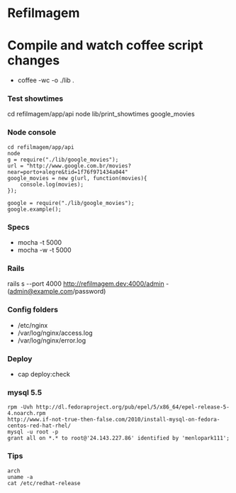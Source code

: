 # Refilmagem

# Compile and watch coffee script changes
* coffee -wc -o ./lib .

### Test showtimes
cd refilmagem/app/api
node lib/print_showtimes google_movies

### Node console
	cd refilmagem/app/api
	node
	g = require("./lib/google_movies");
	url = "http://www.google.com.br/movies?near=porto+alegre&tid=1f76f971434a044"
	google_movies = new g(url, function(movies){
		console.log(movies);
	});

	google = require("./lib/google_movies");
	google.example();

### Specs
* mocha -t 5000
* mocha -w -t 5000

### Rails
rails s --port 4000
http://refilmagem.dev:4000/admin - (admin@example.com/password)

### Config folders
* /etc/nginx
* /var/log/nginx/access.log
* /var/log/nginx/error.log

### Deploy
* cap deploy:check

### mysql 5.5
	rpm -Uvh http://dl.fedoraproject.org/pub/epel/5/x86_64/epel-release-5-4.noarch.rpm
	http://www.if-not-true-then-false.com/2010/install-mysql-on-fedora-centos-red-hat-rhel/
	mysql -u root -p
	grant all on *.* to root@'24.143.227.86' identified by 'menlopark111';

### Tips
	arch
	uname -a
	cat /etc/redhat-release